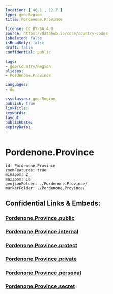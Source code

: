 ```yaml
---
location: [ 46.1 , 12.7 ] 
type: geo-Region
title: Pordenone.Province

license: CC BY-SA 4.0
source: https://datahub.io/core/country-codes
isDeleted: false
isReadOnly: false
draft: false
confidential: public

tags:
- geo/Country/Region
aliases:
- Pordenone.Province

Languages:
- de

cssclasses: geo-Region
publish: true
linkTitle: 
keywords: 
layout: 
publishDate: 
expiryDate: 
---
```


# Pordenone.Province

```leaflet
id: Pordenone.Province
zoomFeatures: true 
minZoom: 2 
maxZoom: 18
geojsonFolder: ./Pordenone.Province/
markerFolder: ./Pordenone.Province/
```


## Confidential Links & Embeds: 

### [Pordenone.Province.public](/_public/\Earth\Continent\Europe\Europe~South\Italy\regions~Italy\Friuli-Venezia_GiuliaPordenone.Province.public.md) 

### [Pordenone.Province.internal](/_internal/\Earth\Continent\Europe\Europe~South\Italy\regions~Italy\Friuli-Venezia_GiuliaPordenone.Province.internal.md) 

### [Pordenone.Province.protect](/_protect/\Earth\Continent\Europe\Europe~South\Italy\regions~Italy\Friuli-Venezia_GiuliaPordenone.Province.protect.md) 

### [Pordenone.Province.private](/_private/\Earth\Continent\Europe\Europe~South\Italy\regions~Italy\Friuli-Venezia_GiuliaPordenone.Province.private.md) 

### [Pordenone.Province.personal](/_personal/\Earth\Continent\Europe\Europe~South\Italy\regions~Italy\Friuli-Venezia_GiuliaPordenone.Province.personal.md) 

### [Pordenone.Province.secret](/_secret/\Earth\Continent\Europe\Europe~South\Italy\regions~Italy\Friuli-Venezia_GiuliaPordenone.Province.secret.md)

